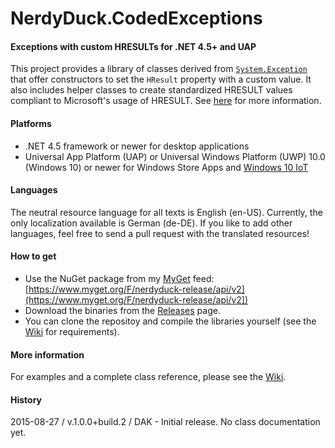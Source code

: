 # NerdyDuck.CodedExceptions
#### Exceptions with custom HRESULTs for .NET 4.5+ and UAP

This project provides a library of classes derived from [`System.Exception`](https://msdn.microsoft.com/en-us/library/System.Exception.aspx) that offer constructors to set the `HResult` property with a custom value.
It also includes helper classes to create standardized HRESULT values compliant to Microsoft's usage of HRESULT. See [here](https://msdn.microsoft.com/en-us/library/cc231198.aspx) for more information.

#### Platforms
- .NET 4.5 framework or newer for desktop applications
- Universal App Platform (UAP) or Universal Windows Platform (UWP) 10.0 (Windows 10) or newer for Windows Store Apps and [Windows 10 IoT](https://dev.windows.com/en-us/iot)

#### Languages
The neutral resource language for all texts is English (en-US). Currently, the only localization available is German (de-DE). If you like to add other languages, feel free to send a pull request with the translated resources!

#### How to get
- Use the NuGet package from my [MyGet](https://www.myget.org) feed: [https://www.myget.org/F/nerdyduck-release/api/v2](https://www.myget.org/F/nerdyduck-release/api/v2])
- Download the binaries from the [Releases](../../releases/) page.
- You can clone the repositoy and compile the libraries yourself (see the [Wiki](../../wiki/) for requirements).

#### More information
For examples and a complete class reference, please see the [Wiki](../../wiki/).

#### History
2015-08-27 / v.1.0.0+build.2 / DAK - Initial release. No class documentation yet.